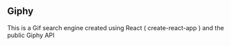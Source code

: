 ## Giphy
This is a Gif search engine created using React ( create-react-app ) and the public Giphy API